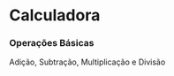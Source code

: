 
<h1>Calculadora</h1>

<h3>Operações Básicas</h3>

<p>Adição, Subtração, Multiplicação e Divisão</p>